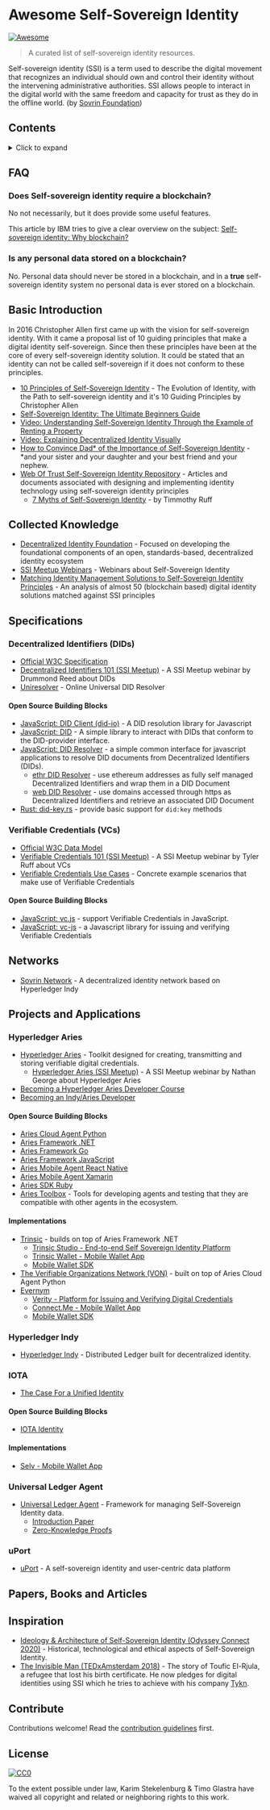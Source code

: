 # Awesome Self-Sovereign Identity

[![Awesome](https://awesome.re/badge.svg)](https://awesome.re)

> A curated list of self-sovereign identity resources.

Self-sovereign identity (SSI) is a term used to describe the digital movement that recognizes an individual should own and control their identity without the intervening administrative authorities. SSI allows people to interact in the digital world with the same freedom and capacity for trust as they do in the offline world. (by [Sovrin Foundation](https://sovrin.org/faq/what-is-self-sovereign-identity))

## Contents

<details><summary>Click to expand</summary>

- [Awesome Self-Sovereign Identity](#awesome-self-sovereign-identity)
  - [Contents](#contents)
  - [FAQ](#faq)
    - [Does Self-sovereign identity require a blockchain?](#does-self-sovereign-identity-require-a-blockchain)
    - [Is any personal data stored on a blockchain?](#is-any-personal-data-stored-on-a-blockchain)
  - [Basic Introduction](#basic-introduction)
  - [Collected Knowledge](#collected-knowledge)
  - [Specifications](#specifications)
    - [Decentralized Identifiers (DIDs)](#decentralized-identifiers-dids)
      - [Open Source Building Blocks](#open-source-building-blocks)
    - [Verifiable Credentials (VCs)](#verifiable-credentials-vcs)
      - [Open Source Building Blocks](#open-source-building-blocks-1)
  - [Networks](#networks)
  - [Projects and Applications](#projects-and-applications)
    - [Hyperledger Aries](#hyperledger-aries)
      - [Open Source Building Blocks](#open-source-building-blocks-2)
      - [Implementations](#implementations)
    - [Hyperledger Indy](#hyperledger-indy)
    - [IOTA](#iota)
      - [Open Source Building Blocks](#open-source-building-blocks-3)
      - [Implementations](#implementations-1)
    - [Universal Ledger Agent](#universal-ledger-agent)
    - [uPort](#uport)
  - [Papers, Books and Articles](#papers-books-and-articles)
  - [Inspiration](#inspiration)
  - [Contribute](#contribute)
  - [License](#license)

</details>

## FAQ

### Does Self-sovereign identity require a blockchain?

No not necessarily, but it does provide some useful features.

This article by IBM tries to give a clear overview on the subject: [
Self-sovereign identity: Why blockchain?](https://www.ibm.com/blogs/blockchain/2018/06/self-sovereign-identity-why-blockchain)

### Is any personal data stored on a blockchain?

No. Personal data should never be stored in a blockchain, and in a **true** self-sovereign identity system no personal data is ever stored on a blockchain.

## Basic Introduction

In 2016 Christopher Allen first came up with the vision for self-sovereign identity. With it came a proposal list of 10 guiding principles that make a digital identity self-sovereign. Since then these principles have been at the core of every self-sovereign identity solution. It could be stated that an identity can not be called self-sovereign if it does not conform to these principles.

- [10 Principles of Self-Sovereign Identity](http://www.lifewithalacrity.com/2016/04/the-path-to-self-soverereign-identity.html) - The Evolution of Identity, with the Path to self-sovereign identity and it's 10 Guiding Principles by Christopher Allen
- [Self-Sovereign Identity: The Ultimate Beginners Guide](https://tykn.tech/self-sovereign-identity/)
- [Video: Understanding Self-Sovereign Identity Through the Example of Renting a Property](https://www.youtube.com/watch?v=81GkdBRmsbE)
- [Video: Explaining Decentralized Identity Visually](https://www.youtube.com/watch?v=Ew-_F-OtDFI)
- [How to Convince Dad\* of the Importance of Self-Sovereign Identity](https://github.com/WebOfTrustInfo/rwot7/blob/master/final-documents/convincing-dad.md) - \*and your sister and your daughter and your best friend and your nephew.
- [Web Of Trust Self-Sovereign Identity Repository](https://github.com/WebOfTrustInfo/self-sovereign-identity) - Articles and documents associated with designing and implementing identity technology using self-sovereign identity principles
  - [7 Myths of Self-Sovereign Identity](https://github.com/WebOfTrustInfo/self-sovereign-identity/blob/master/7-myths-of-self-sovereign-identity.md) - by Timmothy Ruff

## Collected Knowledge

- [Decentralized Identity Foundation](https://identity.foundation) - Focused on developing the foundational components of an open, standards-based, decentralized identity ecosystem
- [SSI Meetup Webinars](https://ssimeetup.org/blog) - Webinars about Self-Sovereign Identity
- [Matching Identity Management Solutions to Self-Sovereign Identity Principles](https://www.slideshare.net/TommyKoens/matching-identity-management-solutions-to-selfsovereign-identity-principles/1) - An analysis of almost 50 (blockchain based) digital identity solutions matched against SSI principles

## Specifications

### Decentralized Identifiers (DIDs)

- [Official W3C Specification](https://w3c-ccg.github.io/did-spec/)
- [Decentralized Identifiers 101 (SSI Meetup)](https://ssimeetup.org/decentralized-identifiers-did-fundamental-block-self-sovereign-identity-drummond-reed-webinar-2/) - A SSI Meetup webinar by Drummond Reed about DIDs
- [Uniresolver](https://uniresolver.io/) - Online Universal DID Resolver

#### Open Source Building Blocks

- [JavaScript: DID Client (did-io)](https://github.com/digitalbazaar/did-io) - A DID resolution library for Javascript
- [JavaScript: DID](https://github.com/ceramicnetwork/js-did) - A simple library to interact with DIDs that conform to the DID-provider interface.
- [JavaScript: DID Resolver](https://github.com/decentralized-identity/did-resolver) - a simple common interface for javascript applications to resolve DID documents from Decentralized Identifiers (DIDs).
  - [ethr DID Resolver](https://github.com/decentralized-identity/ethr-did-resolver) - use ethereum addresses as fully self managed Decentralized Identifiers and wrap them in a DID Document
  - [web DID Resolver](https://github.com/decentralized-identity/web-did-resolver) - use domains accessed through https as Decentralized Identifiers and retrieve an associated DID Document
- [Rust: did-key.rs](https://github.com/decentralized-identity/did-key.rs) - provide basic support for `did:key` methods

### Verifiable Credentials (VCs)

- [Official W3C Data Model](https://www.w3.org/TR/vc-data-model/)
- [Verifiable Credentials 101 (SSI Meetup)](https://ssimeetup.org/verifiable-credentials-101-ssi-tyler-ruff-webinar-11/) - A SSI Meetup webinar by Tyler Ruff about VCs
- [Verifiable Credentials Use Cases](https://www.w3.org/TR/vc-use-cases/) - Concrete example scenarios that make use of Verifiable Credentials

#### Open Source Building Blocks

- [JavaScript: vc.js](https://github.com/transmute-industries/vc.js) - support Verifiable Credentials in JavaScript.
- [JavaScript: vc-js](https://github.com/digitalbazaar/vc-js) - a Javascript library for issuing and verifying Verifiable Credentials

## Networks

- [Sovrin Network](https://sovrin.org/) - A decentralized identity network based on Hyperledger Indy

## Projects and Applications

### Hyperledger Aries

- [Hyperledger Aries](https://github.com/hyperledger/aries) - Toolkit designed for creating, transmitting and storing verifiable digital credentials.
  - [Hyperledger Aries (SSI Meetup)](https://ssimeetup.org/hyperledger-aries-open-source-interoperable-identity-solutions-nathan-george-webinar-30/) - A SSI Meetup webinar by Nathan George about Hyperledger Aries
- [Becoming a Hyperledger Aries Developer Course](https://www.edx.org/course/becoming-a-hyperledger-aries-developer)
- [Becoming an Indy/Aries Developer](https://github.com/hyperledger/aries-cloudagent-python/blob/master/docs/GettingStartedAriesDev/README.md)

#### Open Source Building Blocks

- [Aries Cloud Agent Python](https://github.com/hyperledger/aries-cloudagent-python)
- [Aries Framework .NET](https://github.com/hyperledger/aries-framework-dotnet)
- [Aries Framework Go](https://github.com/hyperledger/aries-framework-go)
- [Aries Framework JavaScript](https://github.com/hyperledger/aries-framework-javascript)
- [Aries Mobile Agent React Native](https://github.com/animo/aries-mobile-agent-react-native)
- [Aries Mobile Agent Xamarin](https://github.com/hyperledger/aries-mobileagent-xamarin)
- [Aries SDK Ruby](https://github.com/hyperledger/aries-sdk-ruby)
- [Aries Toolbox](https://github.com/hyperledger/aries-toolbox) - Tools for developing agents and testing that they are compatible with other agents in the ecosystem.

#### Implementations

- [Trinsic](https://trinsic.id/) - builds on top of Aries Framework .NET
  - [Trinsic Studio - End-to-end Self Sovereign Identity Platform](https://trinsic.id/trinsic-studio/)
  - [Trinsic Wallet - Mobile Wallet App](https://trinsic.id/trinsic-wallet/)
  - [Mobile Wallet SDK](https://trinsic.id/mobile-wallet-sdk/)
- [The Verifiable Organizations Network (VON)](https://github.com/bcgov/von) - built on top of Aries Cloud Agent Python
- [Evernym](https://www.evernym.com/)
  - [Verity - Platform for Issuing and Verifying Digital Credentials](https://www.evernym.com/products/)
  - [Connect.Me - Mobile Wallet App](https://www.evernym.com/products/)
  - [Mobile Wallet SDK](https://www.evernym.com/products/)

### Hyperledger Indy

- [Hyperledger Indy](https://www.hyperledger.org/projects/hyperledger-indy) - Distributed Ledger built for decentralized identity.

### IOTA

- [The Case For a Unified Identity](https://files.iota.org/comms/IOTA_The_Case_for_a_Unified_Identity.pdf)

#### Open Source Building Blocks

- [IOTA Identity](https://github.com/iotaledger/identity.rs)

#### Implementations

- [Selv - Mobile Wallet App](https://selv.iota.org/demo/app)

### Universal Ledger Agent

- [Universal Ledger Agent](https://github.com/rabobank-blockchain/universal-ledger-agent) - Framework for managing Self-Sovereign Identity data.
  - [Introduction Paper](https://github.com/WebOfTrustInfo/rwot8-barcelona/blob/master/topics-and-advance-readings/universal-ledger-agent.md)
  - [Zero-Knowledge Proofs](https://github.com/WebOfTrustInfo/rwot9-prague/blob/master/topics-and-advance-readings/zero-knowledge-proofs-and-vc-in-social-housing.md)

### uPort

- [uPort](https://www.uport.me/) - A self-sovereign identity and user-centric data platform

## Papers, Books and Articles

## Inspiration

- [Ideology & Architecture of Self-Sovereign Identity (Odyssey Connect 2020)](https://youtu.be/JzM_Brpk95E) - Historical, technological and ethical aspects of Self-Sovereign Identity.
- [The Invisible Man (TEDxAmsterdam 2018)](https://www.youtube.com/watch?v=6OfcbgcxGNM) - The story of Toufic El-Rjula, a refugee that lost his birth certificate. He now pledges for digital identities using SSI which he tries to achieve with his company [Tykn](https://tykn.tech).

## Contribute

Contributions welcome! Read the [contribution guidelines](contributing.md) first.

## License

[![CC0](https://mirrors.creativecommons.org/presskit/buttons/88x31/svg/cc-zero.svg)](https://creativecommons.org/publicdomain/zero/1.0)

To the extent possible under law, Karim Stekelenburg &amp; Timo Glastra have waived all copyright and
related or neighboring rights to this work.
